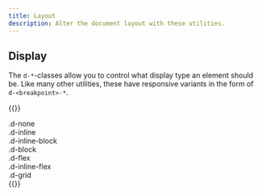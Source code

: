 ```yaml
---
title: Layout
description: Alter the document layout with these utilities.
---
```


## Display
The `d-*`-classes allow you to control what display type an element should be. Like many other utilities, these have responsive variants in the form of `d-<breakpoint>-*`.

{{<example>}}
<div class="d-none">
  .d-none
</div>
<div class="d-inline border">
  .d-inline
  <div class="d-inline-block border">
    .d-inline-block
  </div>
</div>
<span class="d-block border">.d-block</span>
<div class="d-flex border">.d-flex
  <div class="d-inline-flex border">.d-inline-flex</div>
</div>
<div class="d-grid border">.d-grid</div>
{{</example>}}
